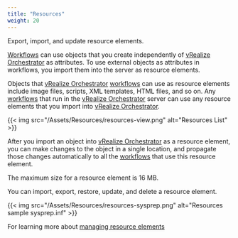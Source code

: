 ```yaml
---
title: "Resources"
weight: 20
---
```


Export, import, and update resource elements.<br> 

[Workflows](/Library/Worflows/) can use objects that you create independently of [vRealize Orchestrator](https://www.vmware.com/products/vrealize-orchestrator.html) as attributes. To use external objects as attributes in workflows, you import them into the server as resource elements.

Objects that [vRealize Orchestrator](https://www.vmware.com/products/vrealize-orchestrator.html) [workflows](/Library/Worflows/) can use as resource elements include image files, scripts, XML templates, HTML files, and so on. Any [workflows](/Library/Worflows/)  that run in the [vRealize Orchestrator](https://www.vmware.com/products/vrealize-orchestrator.html) server can use any resource elements that you import into [vRealize Orchestrator](https://www.vmware.com/products/vrealize-orchestrator.html).

{{< img src="/Assets/Resources/resources-view.png" alt="Resources List" >}}

After you import an object into [vRealize Orchestrator](https://www.vmware.com/products/vrealize-orchestrator.html) as a resource element, you can make changes to the object in a single location, and propagate those changes automatically to all the [workflows](/Library/Worflows/) that use this resource element.

The maximum size for a resource element is 16 MB.

You can import, export, restore, update, and delete a resource element.

{{< img src="/Assets/Resources/resources-sysprep.png" alt="Resources sample sysprep.inf" >}}

For learning more about [managing resource elements](https://docs.vmware.com/en/vRealize-Orchestrator/8.5/com.vmware.vrealize.orchestrator-using-client-guide.doc/GUID-90E3781B-7B37-4F3E-ADED-81A73BC22EE5.html)
